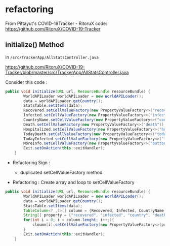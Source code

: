 # refactoring
From Pittayut's COVID-19Tracker - RitoruX code: https://github.com/RitoruX/COVID-19-Tracker
## initialize() Method
in `/src/TrackerApp/AllStatsController.java`

https://github.com/RitoruX/COVID-19-Tracker/blob/master/src/TrackerApp/AllStatsController.java

Consider this code :

```java
public void initialize(URL url, ResourceBundle resourceBundle) {
        WorldAPILoader worldAPILoader = new WorldAPILoader();
        data = worldAPILoader.getCountry();
        StatsTable.setItems(data);
        Recovered.setCellValueFactory(new PropertyValueFactory<>("recovered"));
        Infected.setCellValueFactory(new PropertyValueFactory<>("infected"));
        CountryName.setCellValueFactory(new PropertyValueFactory<>("country"));
        Death.setCellValueFactory(new PropertyValueFactory<>("death"));
        Hospitalized.setCellValueFactory(new PropertyValueFactory<>("hospitalize"));
        TodayDeath.setCellValueFactory(new PropertyValueFactory<>("todayDeath"));
        TodayInfected.setCellValueFactory(new PropertyValueFactory<>("todayInfected"));
        MoreInfo.setCellValueFactory(new PropertyValueFactory<>("button"));
        Exit.setOnAction(this::exitHandler);
    }
```

- Refactoring Sign :

  - duplicated setCellValueFactory method
 
- Refactoring : Create array and loop to setCellValueFactory

```java
public void initialize(URL url, ResourceBundle resourceBundle) {
        WorldAPILoader worldAPILoader = new WorldAPILoader();
        data = worldAPILoader.getCountry();
        StatsTable.setItems(data);
        TableColumn<? ,?>[] column = {Recovered, Infected, CountryName, Death, Hospitalized, TodayDeath, TodayInfected, MoreInfo};
        String[] property = {"recovered", "infected", "country", "death", "hospitalize", "todayDeath", "todayInfected", "button"};
        for(int i = 0; i < column.lenght; i++;){
            cloumn[i].setCellValueFactory(new PropertyValueFactory<>(property[i]));
        }
        Exit.setOnAction(this::exitHandler);
    }

```

